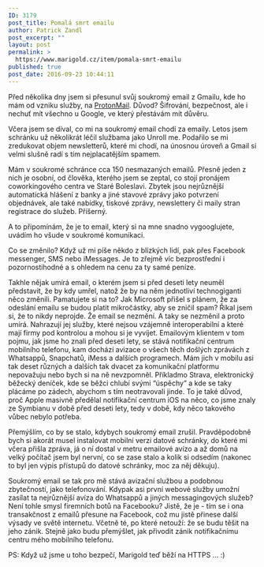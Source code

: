 ```yaml
---
ID: 3179
post_title: Pomalá smrt emailu
author: Patrick Zandl
post_excerpt: ""
layout: post
permalink: >
  https://www.marigold.cz/item/pomala-smrt-emailu
published: true
post_date: 2016-09-23 10:44:11
---
```

Před několika dny jsem si přesunul svůj soukromý email z Gmailu, kde ho mám od vzniku služby, na <a href="https://protonmail.com">ProtonMail</a>. Důvod? Šifrování, bezpečnost, ale i nechuť mít všechno u Google, ve který přestávám mít důvěru. 

Včera jsem se díval, co mi na soukromý email chodí za emaily. Letos jsem schránku už několikrát léčil službama jako Unroll me. Podařilo se mi zredukovat objem newsletterů, které mi chodí, na únosnou úroveň a Gmail si velmi slušně radí s tím nejplacatějším spamem. 

Mám v soukromé schránce cca 150 nesmazaných emailů. Přesně jeden z nich je osobní, od člověka, kterého jsem se zeptal, co stojí pronájem coworkingového centra ve Staré Boleslavi. Zbytek jsou nejrůznější automatická hlášení z banky a jiné stavové zprávy jako potvrzení objednávek, ale také nabídky, tiskové zprávy, newslettery či maily stran registrace do služeb. Příšerný. 

A to připomínám, že je to email, který si na mne snadno vygooglujete, uvádím ho všude v soukromé komunikaci. 

Co se změnilo? Když už mi píše někdo z blízkých lidí, pak přes Facebook messenger, SMS nebo iMessages. Je to zřejmě víc bezprostřední i pozornostihodné a s ohledem na cenu za ty samé peníze. 

Takhle nějak umírá email, o kterém jsem si před deseti lety neuměl představit, že by kdy umřel, natož že by na něm jednotliví technogiganti něco změnili. Pamatujete si na to? Jak Microsoft přišel s plánem, že za odeslání emailu se budou platit mikročástky, aby se zničil spam? Říkal jsem si, že to nikdy neprojde. Že email se nezmění. A taky se nezměnil a proto umírá. Nahrazují jej služby, které nejsou vzájemně interoperabilní a které mají firmy pod kontrolou a mohou si je vyvíjet. Emailovým klientem v tom pojmu, jak jsme ho znali před deseti lety, se stává notifikační centrum mobilního telefonu, kam dochází avizace o všech těch došlých zprávách z Whatsappů, Snapchatů, iMess a dalších programech. Mám jich v mobilu asi tak deset různých a dalších tak dvacet za komunikační platformu nepovažuju nebo bych si na ně nevzpomněl. Příkladmo Strava, elektronický běžecký deníček, kde se běžci chlubí svými “úspěchy” a kde se taky plácáme po zádech, abychom s tím neotravovali jinde. To je také důvod, proč Apple masivně předělal notifikační centrum iOS na něco, co jsme znaly ze Symbianu v době před deseti lety, tedy v době, kdy něco takového vůbec nebylo potřeba. 

Přemýšlím, co by se stalo, kdybych soukromý email zrušil. Pravděpodobně bych si akorát musel instalovat mobilní verzi datové schránky, do které mi včera přišla zpráva, já o ní dostal v metru emailové avízo a až domů na velký počítač jsem byl nervní, co se zase stalo a kolik si odsedím (nakonec to byl jen výpis přístupů do datové schránky, moc za něj děkuju). 

Soukromý email se tak pro mě stává avizační službou a podobnou zbytečností, jako telefonování. Kdypak asi první webové služby umožní zasílat ta nejrůznější avíza do Whatsappů a jiných messagingových služeb? Není tohle smysl firemních botů na Facebooku? Jistě, že je - tím se i ona transakčnost z emailů přesune na Facebook, což mu jistě přinese další výsady ve světě internetu. Včetně té, po které netouží: že se budu těšit na jeho zánik. Stejně jako budu přemýšlet, jak přivodit zánik notifikačnímu centru mého mobilního telefonu.

PS: Když už jsme u toho bezpečí, Marigold teď běží na HTTPS ... :)